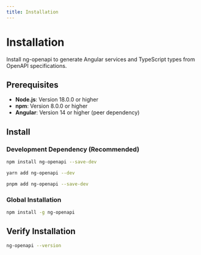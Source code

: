 ```yaml
---
title: Installation
---
```


# Installation

Install ng-openapi to generate Angular services and TypeScript types from OpenAPI specifications.

## Prerequisites

- **Node.js**: Version 18.0.0 or higher
- **npm**: Version 8.0.0 or higher
- **Angular**: Version 14 or higher (peer dependency)

## Install

### Development Dependency (Recommended)

```bash
npm install ng-openapi --save-dev
```

```bash
yarn add ng-openapi --dev
```

```bash
pnpm add ng-openapi --save-dev
```

### Global Installation

```bash
npm install -g ng-openapi
```

## Verify Installation

```bash
ng-openapi --version
```